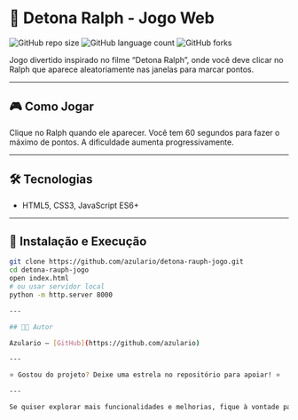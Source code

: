 # 🔨 Detona Ralph - Jogo Web

![GitHub repo size](https://img.shields.io/github/repo-size/azulario/detona-rauph-jogo)
![GitHub language count](https://img.shields.io/github/languages/count/azulario/detona-rauph-jogo)
![GitHub forks](https://img.shields.io/github/forks/azulario/detona-rauph-jogo)

Jogo divertido inspirado no filme “Detona Ralph”, onde você deve clicar no Ralph que aparece aleatoriamente nas janelas para marcar pontos.

---

## 🎮 Como Jogar

Clique no Ralph quando ele aparecer. Você tem 60 segundos para fazer o máximo de pontos. A dificuldade aumenta progressivamente.

---

## 🛠 Tecnologias

- HTML5, CSS3, JavaScript ES6+

---

## 🚀 Instalação e Execução

```bash
git clone https://github.com/azulario/detona-rauph-jogo.git
cd detona-rauph-jogo
open index.html
# ou usar servidor local
python -m http.server 8000

---

## 👨‍💻 Autor

Azulario – [GitHub](https://github.com/azulario)

---

⭐ Gostou do projeto? Deixe uma estrela no repositório para apoiar! ⭐

---

Se quiser explorar mais funcionalidades e melhorias, fique à vontade para conferir a documentação completa no repositório.

